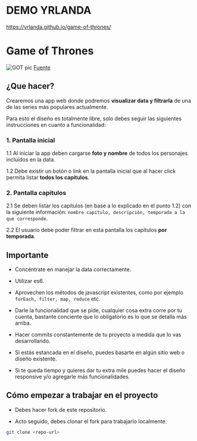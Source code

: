 # DEMO YRLANDA

https://yrlanda.github.io/game-of-thrones/

# Game of Thrones

![GOT pic](https://cdn.guidingtech.com/media/assets/WordPress-Import/2017/08/276305-thewallpaper.jpg)
[Fuente](https://thewallpaper.co/game-of-thrones-wallpapers-hd-trailer-download-4k-high-definition-amazing-colourful-pictures-mac-desktop-images-widescreen-1920x1080/)

## ¿Que hacer?

Crearemos una app web donde podremos **visualizar data y filtrarla** de una de las series más populares actualmente.

Para esto el diseño es totalmente libre, solo debes seguir las siguientes instrucciones en cuanto a funcionalidad:

### 1. Pantalla inicial

1.1 Al iniciar la app deben cargarse **foto y nombre** de todos los personajes incluídos en la data.

1.2 Debe existir un botón o link en la pantalla inicial que al hacer click permita listar **todos los capítulos**.

### 2. Pantalla capítulos

2.1 Se deben listar los capítulos (en base a lo explicado en el punto 1.2) con la siguiente información: `nombre capítulo, descripción, temporada a la que corresponde`.

2.2 El usuario debe poder filtrar en esta pantalla los capítulos **por temporada**.


## Importante


- Concéntrate en manejar la data correctamente.

- Utilizar es6.

- Aprovechen los métodos de javascript existentes, como por ejemplo `forEach, filter, map, reduce` etc.

- Darle la funcionalidad que se pide, cualquier cosa extra corre por tu cuenta, bastante conciente que lo obligatorio es lo que se detalla más arriba.

- Hacer commits constantemente de tu proyecto a medida que lo vas desarrollando.

- Si estás estancada en el diseño, puedes basarte en algún sitio web o diseño existente.

- Si te queda tiempo y quieres dar tu extra mile puedes hacer el diseño responsive y/o agregarle más funcionalidades.


## Cómo empezar a trabajar en el proyecto

- Debes hacer fork de este repositorio.

- Acto seguido, debes clonar el fork para trabajarlo localmente.

```sh
git clone <repo-url>
```
